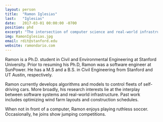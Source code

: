 ```yaml
---
layout: person
title:  "Ramon Iglesias"
last:   "Iglesias"
date:   2017-03-01 00:00:00 -0700
position: phd
excerpt: "The intersection of computer science and real-world infrastructure"
img: RamonIglesias.jpg
email: rdit@stanford.edu
website: ramondario.com
---
```


Ramon is a Ph.D. student in Civil and Environmental Engineering at Stanford University. Prior to resuming his Ph.D, Ramon was a software engineer at SunPower. He has a M.S and a B.S. in Civil Engineering from Stanford and UT Austin, respectively.

Ramon currently develops algorithms and models to control fleets of self-driving cars. More broadly, his research interests lie at the interplay between software systems and real-world infrastructure. Past work includes optimizing wind farm layouts and construction schedules.

When not in front of a computer, Ramon enjoys playing ruthless soccer. Occasionally, he joins show jumping competitions. 